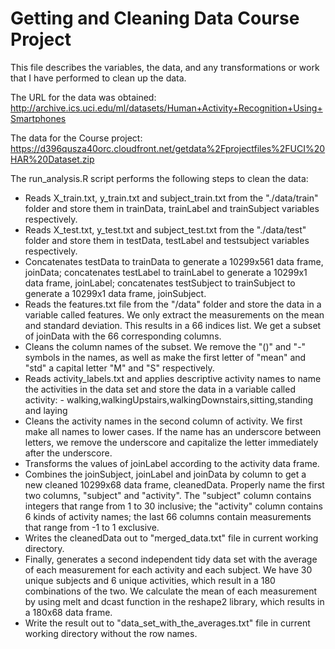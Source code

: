 Getting and Cleaning Data Course Project
========================================

This file describes the variables, the data, and any transformations or work that I have performed to clean up the data.

The URL for the data was obtained:
http://archive.ics.uci.edu/ml/datasets/Human+Activity+Recognition+Using+Smartphones

The data for the Course project:
https://d396qusza40orc.cloudfront.net/getdata%2Fprojectfiles%2FUCI%20HAR%20Dataset.zip

The run_analysis.R script performs the following steps to clean the data:

* Reads X_train.txt, y_train.txt and subject_train.txt from the "./data/train" folder and store them in trainData, trainLabel and trainSubject variables respectively.
* Reads X_test.txt, y_test.txt and subject_test.txt from the "./data/test" folder and store them in testData, testLabel and testsubject variables respectively.
* Concatenates testData to trainData to generate a 10299x561 data frame, joinData; concatenates testLabel to trainLabel to generate a 10299x1 data frame, joinLabel; concatenates testSubject to trainSubject to generate a 10299x1 data frame, joinSubject.
* Reads the features.txt file from the "/data" folder and store the data in a variable called features. We only extract the measurements on the mean and standard deviation. This results in a 66 indices list. We get a subset of joinData with the 66 corresponding columns.
* Cleans the column names of the subset. We remove the "()" and "-" symbols in the names, as well as make the first letter of "mean" and "std" a capital letter "M" and "S" respectively.
* Reads activity_labels.txt and applies descriptive activity names to name the activities in the data set  and store the data in a variable called activity: - walking,walkingUpstairs,walkingDownstairs,sitting,standing and laying
* Cleans the activity names in the second column of activity. We first make all names to lower cases. If the name has an underscore between letters, we remove the underscore and capitalize the letter immediately after the underscore.
* Transforms the values of joinLabel according to the activity data frame.
* Combines the joinSubject, joinLabel and joinData by column to get a new cleaned 10299x68 data frame, cleanedData. Properly name the first two columns, "subject" and "activity". The "subject" column contains integers that range from 1 to 30 inclusive; the "activity" column contains 6 kinds of activity names; the last 66 columns contain measurements that range from -1 to 1 exclusive.
* Writes the cleanedData out to "merged_data.txt" file in current working directory.
* Finally, generates a second independent tidy data set with the average of each measurement for each activity and each subject. We have 30 unique subjects and 6 unique activities, which result in a 180 combinations of the two. We calculate the mean of each measurement by using melt and dcast function in the reshape2 library, which results in a  180x68 data frame.
* Write the result out to "data_set_with_the_averages.txt" file in current working directory without the row names.
